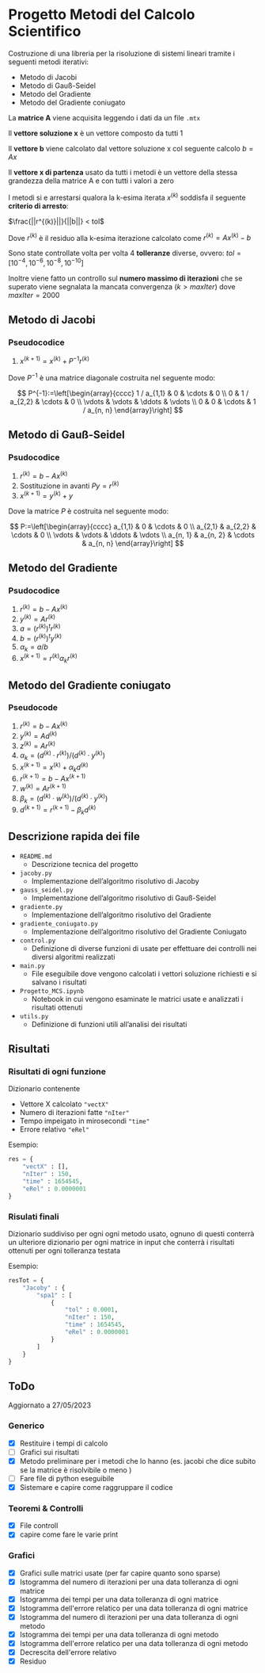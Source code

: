 # Progetto Metodi del Calcolo Scientifico

Costruzione di una libreria per la risoluzione di sistemi lineari tramite i seguenti metodi iterativi:

- Metodo di Jacobi
- Metodo di Gauß-Seidel
- Metodo del Gradiente
- Metodo del Gradiente coniugato

La **matrice A** viene acquisita leggendo i  dati da un file `.mtx`

Il **vettore soluzione x** è un vettore composto da tutti $1$

Il **vettore b** viene calcolato dal vettore soluzione x col seguente calcolo $b=Ax$

Il **vettore x di partenza** usato da tutti i metodi è un vettore della stessa grandezza della matrice A e con tutti i valori a zero

I metodi si e arrestarsi qualora la k-esima iterata $x^{(k)}$ soddisfa il seguente **criterio di arresto**:

$\frac{||r^{(k)}||}{||b||} < tol$

Dove $r^{(k)}$ è il residuo alla k-esima iterazione calcolato come $r^{(k)}=Ax^{(k)} − b$

Sono state controllate volta per volta 4 **tolleranze** diverse, ovvero:
$tol = [10^{−4}, 10^{−6}, 10^{−8}, 10^{−10}]$

Inoltre viene fatto un controllo sul **numero massimo di iterazioni** che se superato viene segnalata la mancata convergenza $(k>maxIter)$ dove $maxIter = 2000$

## Metodo di Jacobi

### Pseudocodice

1. $x^{(k+1)} = x^{(k)} + P^{-1}r^{(k)}$

Dove $P^{-1}$ è una matrice diagonale costruita nel seguente modo:

$$
P^{-1}:=\left[\begin{array}{cccc}
1 / a_{1,1} & 0 & \cdots & 0 \\
0 & 1 / a_{2,2} & \cdots & 0 \\
\vdots & \vdots & \ddots & \vdots \\
0 & 0 & \cdots & 1 / a_{n, n}
\end{array}\right]
$$

## Metodo di Gauß-Seidel

### Psudocodice

1. $r^{(k)} = b − Ax^{(k)}$
2. Sostituzione in avanti $Py = r^{(k)}$
3. $x^{(k+1)} = y^{(k)} + y$

Dove la matrice $P$ è costruita nel seguente modo:

$$
P:=\left[\begin{array}{cccc}
a_{1,1} & 0 & \cdots & 0 \\
a_{2,1} & a_{2,2} & \cdots & 0 \\
\vdots & \vdots & \ddots & \vdots \\
a_{n, 1} & a_{n, 2} & \cdots & a_{n, n}
\end{array}\right]
$$

## Metodo del Gradiente

### Psudocodice

1. $r^{(k)} = b -Ax^{(k)}$
2. $y^{(k)} = Ar^{(k)}$
3. $a = (r^{(k)})^tr^{(k)}$
4. $b = (r^{(k)})^ty^{(k)}$
5. $\alpha_k = a/b$
6. $x^{(k+1)} = r^{(k)} \alpha_kr^{(k)}$

## Metodo del Gradiente coniugato

### Pseudocode

1. $r^{(k)}=b−Ax^{(k)}$
2. $y^{(k)} = Ad^{(k)}$
3. $z^{(k)} = Ar^{(k)}$
4. $\alpha_k = (d^{(k)} · r^{(k)})/(d^{(k)} · y^{(k)})$
5. $x^{(k+1)} = x^{(k)} + \alpha_kd^{(k)}$
6. $r^{(k+1)}=b−Ax^{(k+1)}$
7. $w^{(k)} = Ar^{(k+1)}$
8. $\beta_k = (d^{(k)} · w^{(k)})/(d^{(k)} · y^{(k)})$
9. $d^{(k+1)} = r^{(k+1)} − \beta_kd^{(k)}$

## Descrizione rapida dei file

- `README.md`
  - Descrizione tecnica del progetto
- `jacoby.py`
  - Implementazione dell’algoritmo risolutivo di Jacoby
- `gauss_seidel.py`
  - Implementazione dell’algoritmo risolutivo di Gauß-Seidel
- `gradiente.py`
  - Implementazione dell’algoritmo risolutivo del Gradiente
- `gradiente_coniugato.py`
  - Implementazione dell’algoritmo risolutivo del Gradiente Coniugato
- `control.py`
  - Definizione di diverse funzioni di usate per effettuare dei controlli nei diversi algoritmi realizzati
- `main.py`
  - File eseguibile dove vengono calcolati i vettori soluzione richiesti e si salvano i risultati
- `Progetto_MCS.ipynb`
  - Notebook in cui vengono esaminate le matrici usate e analizzati i risultati ottenuti
- `utils.py`
  - Definizione di funzioni utili all’analisi dei risultati


## Risultati

### Risultati di ogni funzione

Dizionario contenente

- Vettore X calcolato `"vectX"`
- Numero di iterazioni fatte `"nIter"`
- Tempo impeigato in mirosecondi `"time"`
- Errore relativo `"eRel"`

Esempio:

```python
res = {
    "vectX" : [],
    "nIter" : 150,
    "time" : 1654545,
    "eRel" : 0.0000001 
}
```

### Risulati finali

Dizionario suddiviso per ogni ogni metodo usato, ognuno di questi conterrà un ulteriore dizionario per ogni matrice in input che conterrà i risultati ottenuti per ogni tolleranza testata

Esempio:

```python
resTot = {
    "Jacoby" : {
        "spa1" : [
            {
                "tol" : 0.0001,
                "nIter" : 150,
                "time" : 1654545,
                "eRel" : 0.0000001 
            }
        ]
    }
}
```

## ToDo

Aggiornato a 27/05/2023

### Generico

- [x] Restituire i tempi di calcolo
- [ ] Grafici sui risultati
- [x] Metodo preliminare per i metodi che lo hanno (es. jacobi che dice subito se la matrice è risolvibile o meno )
- [ ] Fare file di python eseguibile
- [x] Sistemare e capire come raggruppare il codice

### Teoremi & Controlli

- [x] File controll
- [x] capire come fare le varie print

### Grafici

- [x] Grafici sulle matrici usate (per far capire quanto sono sparse)
- [x] Istogramma del numero di iterazioni per una data tolleranza di ogni matrice
- [x] Istogramma dei tempi per una data tolleranza di ogni matrice
- [x] Istogramma dell'errore relatico per una data tolleranza di ogni matrice
- [x] Istogramma del numero di iterazioni per una data tolleranza di ogni metodo
- [x] Istogramma dei tempi per una data tolleranza di ogni metodo
- [x] Istogramma dell'errore relatico per una data tolleranza di ogni metodo
- [x] Decrescita dell'errore relativo
- [x] Residuo
